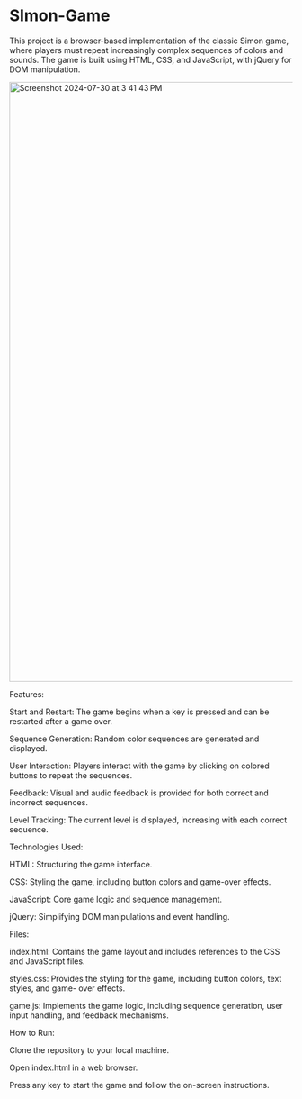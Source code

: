 # SImon-Game
This project is a browser-based implementation of the classic Simon game, where players must repeat increasingly complex sequences of colors and sounds. The game is built using HTML, CSS, and JavaScript, with jQuery for DOM manipulation.

<img width="1065" alt="Screenshot 2024-07-30 at 3 41 43 PM" src="https://github.com/user-attachments/assets/def4d155-20fb-41fc-bb4e-145d3f7da83e">



Features:

Start and Restart: The game begins when a key is pressed and can be restarted after a game over.  

Sequence Generation: Random color sequences are generated and displayed.

User Interaction: Players interact with the game by clicking on colored buttons to repeat the sequences.

Feedback: Visual and audio feedback is provided for both correct and incorrect sequences.

Level Tracking: The current level is displayed, increasing with each correct sequence.

Technologies Used:

HTML: Structuring the game interface.

CSS: Styling the game, including button colors and game-over effects.

JavaScript: Core game logic and sequence management.

jQuery: Simplifying DOM manipulations and event handling.

Files:

index.html: Contains the game layout and includes references to the CSS and JavaScript files.

styles.css: Provides the styling for the game, including button colors, text styles, and game-
over effects.

game.js: Implements the game logic, including sequence generation, user input handling, and feedback mechanisms.

How to Run:

Clone the repository to your local machine.

Open index.html in a web browser.

Press any key to start the game and follow the on-screen instructions.
